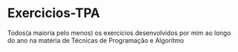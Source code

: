 # Exercicios-TPA
Todos(a maioria pelo menos) os exercícios desenvolvidos por mim ao longo do ano na matéria de Técnicas de Programação e Algoritmo
